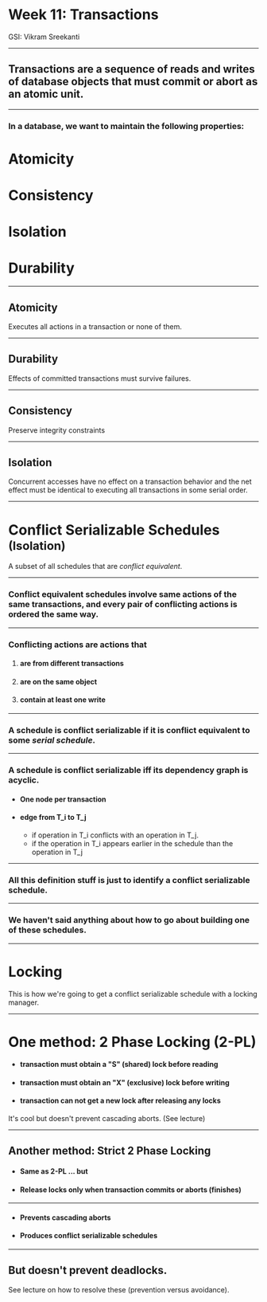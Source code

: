 # Week 11: Transactions
GSI: Vikram Sreekanti

---

## **Transactions** are a sequence of reads and writes of database objects that must commit or abort as an atomic unit.

---

### In a database, we want to maintain the following properties:

# **A**tomicity

# **C**onsistency

# **I**solation

# **D**urability

---

## **A**tomicity
Executes all actions in a transaction or none of them.

---

## **D**urability
Effects of committed transactions must survive failures.

---

## **C**onsistency
Preserve integrity constraints

---

## **I**solation
Concurrent accesses have no effect on a transaction behavior and the net effect must be identical to executing all transactions in some serial order.

---

# **Conflict Serializable Schedules** <small>(Isolation)</small>
A subset of all schedules that are *conflict equivalent*.

---

### **Conflict equivalent** schedules involve same actions of the same transactions, and every pair of conflicting actions is ordered the same way.

---

### **Conflicting actions** are actions that

1. #### are from different transactions
2. #### are on the same object
3. #### contain at least one write

---

### A schedule is **conflict serializable** if it is conflict equivalent to some _serial schedule_.

---

### A schedule is conflict serializable iff its dependency graph is acyclic.

- #### One node per transaction
- #### edge from T_i to T_j
    - if operation in T_i conflicts with an operation in T_j.
    - if the operation in T_i appears earlier in the schedule than the operation in T_j

---

### All this definition stuff is just **to identify** a conflict serializable schedule.

---

### We haven't said anything about **how** to go about building one of these schedules.

---

# **Locking**

This is how we're going to get a conflict serializable schedule with a locking manager.

---

# One method: **2 Phase Locking (2-PL)**

- #### transaction must obtain a "S" (shared) lock before reading
- #### transaction must obtain an "X" (exclusive) lock before writing
- #### transaction can not get a new lock after releasing any locks

It's cool but doesn't prevent cascading aborts. (See lecture)

---

## Another method: **Strict 2 Phase Locking**

- #### Same as 2-PL ... but
- #### Release locks only when transaction commits or aborts (finishes)

---

- #### Prevents cascading aborts
- #### Produces conflict serializable schedules

---

## But doesn't prevent deadlocks.

See lecture on how to resolve these (prevention versus avoidance).
